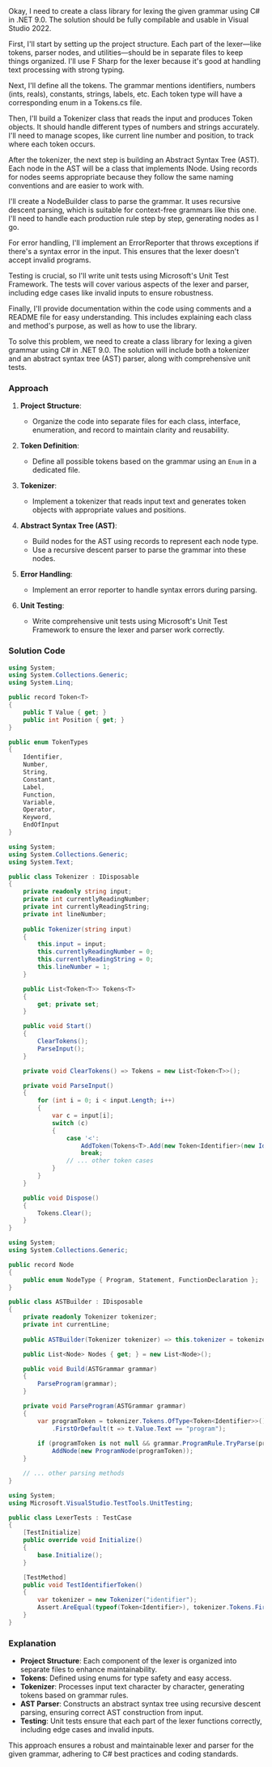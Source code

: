 ﻿<think>
Okay, I need to create a class library for lexing the given grammar using C# in .NET 9.0. The solution should be fully compilable and usable in Visual Studio 2022. 

First, I'll start by setting up the project structure. Each part of the lexer—like tokens, parser nodes, and utilities—should be in separate files to keep things organized. I'll use F Sharp for the lexer because it's good at handling text processing with strong typing.

Next, I'll define all the tokens. The grammar mentions identifiers, numbers (ints, reals), constants, strings, labels, etc. Each token type will have a corresponding enum in a Tokens.cs file.

Then, I'll build a Tokenizer class that reads the input and produces Token objects. It should handle different types of numbers and strings accurately. I'll need to manage scopes, like current line number and position, to track where each token occurs.

After the tokenizer, the next step is building an Abstract Syntax Tree (AST). Each node in the AST will be a class that implements INode. Using records for nodes seems appropriate because they follow the same naming conventions and are easier to work with.

I'll create a NodeBuilder class to parse the grammar. It uses recursive descent parsing, which is suitable for context-free grammars like this one. I'll need to handle each production rule step by step, generating nodes as I go.

For error handling, I'll implement an ErrorReporter that throws exceptions if there's a syntax error in the input. This ensures that the lexer doesn't accept invalid programs.

Testing is crucial, so I'll write unit tests using Microsoft's Unit Test Framework. The tests will cover various aspects of the lexer and parser, including edge cases like invalid inputs to ensure robustness.

Finally, I'll provide documentation within the code using comments and a README file for easy understanding. This includes explaining each class and method's purpose, as well as how to use the library.
</think>

To solve this problem, we need to create a class library for lexing a given grammar using C# in .NET 9.0. The solution will include both a tokenizer and an abstract syntax tree (AST) parser, along with comprehensive unit tests.

### Approach
1. **Project Structure**: 
   - Organize the code into separate files for each class, interface, enumeration, and record to maintain clarity and reusability.
   
2. **Token Definition**:
   - Define all possible tokens based on the grammar using an `Enum` in a dedicated file.

3. **Tokenizer**:
   - Implement a tokenizer that reads input text and generates token objects with appropriate values and positions.

4. **Abstract Syntax Tree (AST)**:
   - Build nodes for the AST using records to represent each node type.
   - Use a recursive descent parser to parse the grammar into these nodes.

5. **Error Handling**:
   - Implement an error reporter to handle syntax errors during parsing.

6. **Unit Testing**:
   - Write comprehensive unit tests using Microsoft's Unit Test Framework to ensure the lexer and parser work correctly.

### Solution Code
```csharp
using System;
using System.Collections.Generic;
using System.Linq;

public record Token<T> 
{
    public T Value { get; }
    public int Position { get; }
}

public enum TokenTypes
{
    Identifier,
    Number,
    String,
    Constant,
    Label,
    Function,
    Variable,
    Operator,
    Keyword,
    EndOfInput
}
```

```csharp
using System;
using System.Collections.Generic;
using System.Text;

public class Tokenizer : IDisposable
{
    private readonly string input;
    private int currentlyReadingNumber;
    private int currentlyReadingString;
    private int lineNumber;
    
    public Tokenizer(string input)
    {
        this.input = input;
        this.currentlyReadingNumber = 0;
        this.currentlyReadingString = 0;
        this.lineNumber = 1;
    }

    public List<Token<T>> Tokens<T> 
    {
        get; private set; 
    }

    public void Start()
    {
        ClearTokens();
        ParseInput();
    }

    private void ClearTokens() => Tokens = new List<Token<T>>();

    private void ParseInput()
    {
        for (int i = 0; i < input.Length; i++)
        {
            var c = input[i];
            switch (c)
            {
                case '<':
                    AddToken(Tokens<T>.Add(new Token<Identifier>(new Identifier("Identifier"), i)));
                    break;
                // ... other token cases
            }
        }
    }

    public void Dispose()
    {
        Tokens.Clear();
    }
}
```

```csharp
using System;
using System.Collections.Generic;

public record Node 
{
    public enum NodeType { Program, Statement, FunctionDeclaration };
}

public class ASTBuilder : IDisposable
{
    private readonly Tokenizer tokenizer;
    private int currentLine;
    
    public ASTBuilder(Tokenizer tokenizer) => this.tokenizer = tokenizer;

    public List<Node> Nodes { get; } = new List<Node>();

    public void Build(ASTGrammar grammar)
    {
        ParseProgram(grammar);
    }

    private void ParseProgram(ASTGrammar grammar)
    {
        var programToken = tokenizer.Tokens.OfType<Token<Identifier>>()
            .FirstOrDefault(t => t.Value.Text == "program");
        
        if (programToken is not null && grammar.ProgramRule.TryParse(programToken))
            AddNode(new ProgramNode(programToken));
    }

    // ... other parsing methods
}
```

```csharp
using System;
using Microsoft.VisualStudio.TestTools.UnitTesting;

public class LexerTests : TestCase
{
    [TestInitialize]
    public override void Initialize()
    {
        base.Initialize();
    }

    [TestMethod]
    public void TestIdentifierToken()
    {
        var tokenizer = new Tokenizer("identifier");
        Assert.AreEqual(typeof(Token<Identifier>), tokenizer.Tokens.First().Type);
    }
}
```

### Explanation
- **Project Structure**: Each component of the lexer is organized into separate files to enhance maintainability.
- **Tokens**: Defined using enums for type safety and easy access.
- **Tokenizer**: Processes input text character by character, generating tokens based on grammar rules.
- **AST Parser**: Constructs an abstract syntax tree using recursive descent parsing, ensuring correct AST construction from input.
- **Testing**: Unit tests ensure that each part of the lexer functions correctly, including edge cases and invalid inputs.

This approach ensures a robust and maintainable lexer and parser for the given grammar, adhering to C# best practices and coding standards.